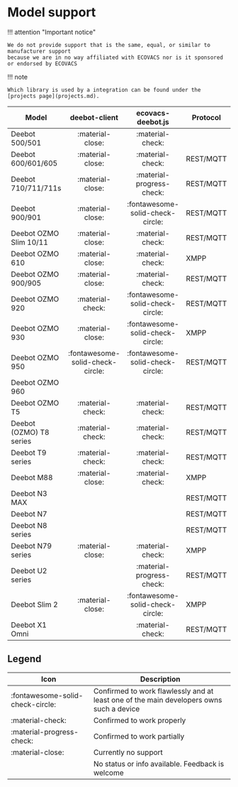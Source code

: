 # Model support

!!! attention "Important notice"

    We do not provide support that is the same, equal, or similar to manufacturer support
    because we are in no way affiliated with ECOVACS nor is it sponsored or endorsed by ECOVACS

!!! note

    Which library is used by a integration can be found under the [projects page](projects.md).

| Model                   |          deebot-client           |        ecovacs-deebot.js         | Protocol  | Data type |
| ----------------------- | :------------------------------: | :------------------------------: | --------- | --------- |
| Deebot 500/501          |         :material-close:         |         :material-check:         |           |           |
| Deebot 600/601/605      |         :material-close:         |         :material-check:         | REST/MQTT | XML       |
| Deebot 710/711/711s     |         :material-close:         |    :material-progress-check:     | REST/MQTT | XML       |
| Deebot 900/901          |         :material-close:         | :fontawesome-solid-check-circle: | REST/MQTT | XML       |
| Deebot OZMO Slim 10/11  |         :material-close:         |         :material-check:         | REST/MQTT | XML       |
| Deebot OZMO 610         |         :material-close:         |         :material-check:         | XMPP      | XML       |
| Deebot OZMO 900/905     |         :material-close:         |         :material-check:         | REST/MQTT | XML       |
| Deebot OZMO 920         |         :material-check:         | :fontawesome-solid-check-circle: | REST/MQTT | JSON      |
| Deebot OZMO 930         |         :material-close:         | :fontawesome-solid-check-circle: | XMPP      | XML       |
| Deebot OZMO 950         | :fontawesome-solid-check-circle: | :fontawesome-solid-check-circle: | REST/MQTT | JSON      |
| Deebot OZMO 960         |                                  |                                  |           |           |
| Deebot OZMO T5          |         :material-check:         |         :material-check:         | REST/MQTT | JSON      |
| Deebot (OZMO) T8 series |         :material-check:         |         :material-check:         | REST/MQTT | JSON      |
| Deebot T9 series        |         :material-check:         |         :material-check:         | REST/MQTT | JSON      |
| Deebot M88              |         :material-close:         |         :material-check:         | XMPP      | XML       |
| Deebot N3 MAX           |                                  |                                  | REST/MQTT | JSON      |
| Deebot N7               |                                  |                                  | REST/MQTT | JSON      |
| Deebot N8 series        |                                  |                                  | REST/MQTT | JSON      |
| Deebot N79 series       |         :material-close:         |         :material-check:         | XMPP      | XML       |
| Deebot U2 series        |                                  |    :material-progress-check:     | REST/MQTT | JSON      |
| Deebot Slim 2           |         :material-close:         | :fontawesome-solid-check-circle: | XMPP      | XML       |
| Deebot X1 Omni          |                                  |         :material-check:         | REST/MQTT | JSON      |

## Legend

| Icon                             | Description                                                                             |
| -------------------------------- | --------------------------------------------------------------------------------------- |
| :fontawesome-solid-check-circle: | Confirmed to work flawlessly and at least one of the main developers owns such a device |
| :material-check:                 | Confirmed to work properly                                                              |
| :material-progress-check:        | Confirmed to work partially                                                             |
| :material-close:                 | Currently no support                                                                    |
|                                  | No status or info available. Feedback is welcome                                        |
